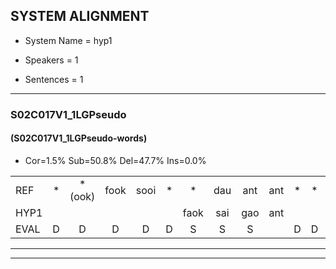 
## SYSTEM ALIGNMENT

- System Name = hyp1

- Speakers = 1

- Sentences = 1

---

### S02C017V1_1LGPseudo

#### (S02C017V1_1LGPseudo-words)

- Cor=1.5%	Sub=50.8%	Del=47.7%	Ins=0.0%

|  |  |  |  |  |  |  |  |  |  |  |  |  |  |  |  |  |  |  |  |  |  |  |  |  |  |  |  |  |  |  |  |  |  |  |  |  |  |  |  |  |  |  |  |  |  |  |  |  |  |  |  |  |  |  |  |  |  |  |  |  |  |  |  |  |  |
|:--- |:---:|:---:|:---:|:---:|:---:|:---:|:---:|:---:|:---:|:---:|:---:|:---:|:---:|:---:|:---:|:---:|:---:|:---:|:---:|:---:|:---:|:---:|:---:|:---:|:---:|:---:|:---:|:---:|:---:|:---:|:---:|:---:|:---:|:---:|:---:|:---:|:---:|:---:|:---:|:---:|:---:|:---:|:---:|:---:|:---:|:---:|:---:|:---:|:---:|:---:|:---:|:---:|:---:|:---:|:---:|:---:|:---:|:---:|:---:|:---:|:---:|:---:|:---:|:---:|:---:|
| REF | * | *(ook) | fook | sooi | * | * | dau | ant | ant | * | * | * | beeg | *s | sprunt | *s | hool | larst | *s | vout | *s | fam | *s | vaap | keng | swoers | doer | * | * | plirt | * | jien | blard | * | * | guul | neeuw | noork | vid*(wit) | * | * | * | * | zans | leum | * | * | haans | spaai | sjalt | sank | roen | frijk | frijk | eem | schard | *s | dron | snaaf | *s | stuid | *s | *s | *s | *s |
| HYP1 |  |  |  |  |  | faok | sai | gao | ant |  |  |  |  |  |  |  |  |  |  |  |  |  |  |  |  |  |  |  |  |  |  |  |  |  |  | bes | bend | oe | ast | vosloi | soi | fram | jafa | re | pr | kenk | smoor | woor | art | me | sanuhm | upan | ja | kijk | at | amk | hrofrak | uh | haden | de | ik | rik | droom | a | uhde |
| EVAL | D | D | D | D | D | S | S | S |  | D | D | D | D | D | D | D | D | D | D | D | D | D | D | D | D | D | D | D | D | D | D | D | D | D | D | S | S | S | S | S | S | S | S | S | S | S | S | S | S | S | S | S | S | S | S | S | S | S | S | S | S | S | S | S | S |
---

---
